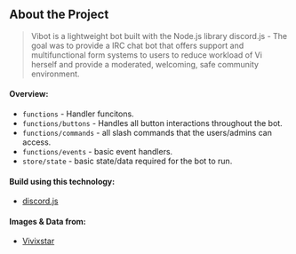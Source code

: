 ## About the Project

> Vibot is a lightweight bot built with the Node.js library discord.js - The goal was
> to provide a IRC chat bot that offers support and multifunctional form systems to
> users to reduce workload of Vi herself and provide a moderated, welcoming, safe
> community environment.

#### Overview:

- `functions` - Handler funcitons.
- `functions/buttons` - Handles all button interactions throughout the bot.
- `functions/commands` - all slash commands that the users/admins can access.
- `functions/events` - basic event handlers.
- `store/state` - basic state/data required for the bot to run.

#### Build using this technology:

- [discord.js](https://discord.js.org/#/)

#### Images & Data from:

- [Vivixstar](https://vivixstar.com)

